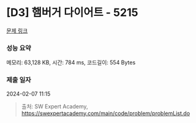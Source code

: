 # [D3] 햄버거 다이어트 - 5215 

[문제 링크](https://swexpertacademy.com/main/code/problem/problemDetail.do?contestProbId=AWT-lPB6dHUDFAVT) 

### 성능 요약

메모리: 63,128 KB, 시간: 784 ms, 코드길이: 554 Bytes

### 제출 일자

2024-02-07 11:15



> 출처: SW Expert Academy, https://swexpertacademy.com/main/code/problem/problemList.do